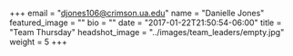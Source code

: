 +++
email = "djones106@crimson.ua.edu"
name = "Danielle Jones"
featured_image = ""
bio = ""
date = "2017-01-22T21:50:54-06:00"
title = "Team Thursday"
headshot_image = "../images/team_leaders/empty.jpg"
weight = 5
+++

